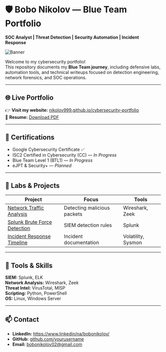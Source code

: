 # 🛡️ Bobo Nikolov — Blue Team Portfolio  
**SOC Analyst | Threat Detection | Security Automation | Incident Response**

![Banner](https://github.com/Nikolov999/cybersecurity-portfolio/blob/main/Assets/banner.png?raw=true)

Welcome to my cybersecurity portfolio!  
This repository documents my **Blue Team journey**, including defensive labs, automation tools, and technical writeups focused on detection engineering, network forensics, and SOC operations.

---

## 🌐 Live Portfolio
👉 **Visit my website:** [nikolov999.github.io/cybersecurity-portfolio](https://nikolov999.github.io/cybersecurity-portfolio)  
📄 **Resume:** [Download PDF](./Resume/Bobo_Nikolov_CV.pdf)

---

## 🧰 Certifications
- Google Cybersecurity Certificate ✅
- ISC2 Certified in Cybersecurity (CC) — *In Progress*
- Blue Team Level 1 (BTL1) — *In Progress*
- eJPT & Security+ — *Planned*

---

## 🔬 Labs & Projects
| Project | Focus | Tools |
|----------|--------|-------|
| [Network Traffic Analysis](Labs/Network-Analysis/README.md) | Detecting malicious packets | Wireshark, Zeek |
| [Splunk Brute Force Detection](Labs/Splunk-Investigation/README.md) | SIEM detection rules | Splunk |
| [Incident Response Timeline](Labs/IR-Timeline/README.md) | Incident documentation | Volatility, Sysmon |

---

## 🧠 Tools & Skills
**SIEM:** Splunk, ELK  
**Network Analysis:** Wireshark, Zeek  
**Threat Intel:** VirusTotal, MISP  
**Scripting:** Python, PowerShell  
**OS:** Linux, Windows Server

---

## 📫 Contact
- **LinkedIn:** https://www.linkedin/na/bobonikolov/
- **GitHub:** [github.com/yourusername](#)
- **Email:** bobonikolov02@gmail.com
